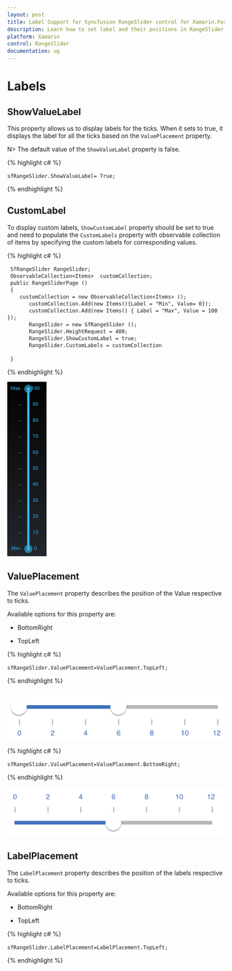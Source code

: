 ```yaml
---
layout: post
title: Label Support for Syncfusion RangeSlider control for Xamarin.Forms
description: Learn how to set label and their positions in RangeSlider control
platform: Xamarin
control: RangeSlider
documentation: ug
---
```


# Labels

## ShowValueLabel

This property allows us to display labels for the ticks. When it sets to true, it displays the label for all the ticks based on the `ValuePlacement` property.

N> The default value of the `ShowValueLabel` property is false.

{% highlight c# %}

	sfRangeSlider.ShowValueLabel= True;

{% endhighlight %}

## CustomLabel

To display custom labels, `ShowCustomLabel` property should be set to true and need to populate the `CustomLabels` property with observable collection of items by specifying the custom labels for corresponding values.

{% highlight c# %}
	
	 SfRangeSlider RangeSlider; 
	 ObservableCollection<Items>  customCollection;
	 public RangeSliderPage ()
     {
       	customCollection = new ObservableCollection<Items> ();
           customCollection.Add(new Items(){Label = "Min", Value= 0});
           customCollection.Add(new Items() { Label = "Max", Value = 100 });
		   RangeSlider = new SfRangeSlider ();
           RangeSlider.HeightRequest = 400;
           RangeSlider.ShowCustomLabel = true;
           RangeSlider.CustomLabels = customCollection

	 }

{% endhighlight %}

![](images/customLabel.png)


## ValuePlacement

The `ValuePlacement` property describes the position of the Value respective to ticks. 

Available options for this property are:

* BottomRight

* TopLeft

{% highlight c# %}

	sfRangeSlider.ValuePlacement=ValuePlacement.TopLeft;

{% endhighlight %}

![](images/value-TopLeft.png)

{% highlight c# %}

	sfRangeSlider.ValuePlacement=ValuePlacement.BottomRight;

{% endhighlight %}

![](images/Value-BottomRight.png)

## LabelPlacement

The `LabelPlacement` property describes the position of the labels respective to ticks. 

Available options for this property are:

* BottomRight

* TopLeft

{% highlight c# %}

	sfRangeSlider.LabelPlacement=LabelPlacement.TopLeft;

{% endhighlight %}
